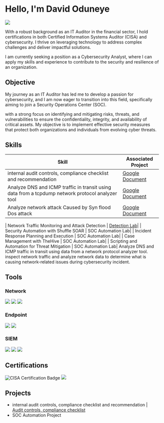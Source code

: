 # Hello, I'm David Oduneye

<a href="https://linkedin.com/in/davidoduneye/"><img src="https://img.shields.io/badge/-LinkedIn-0072b1?&style=for-the-badge&logo=linkedin&logoColor=white" /></a>

With a robust background as an IT Auditor in the financial sector, I hold certifications in both Certified Information Systems Auditor (CISA) and cybersecurity. 
I thrive on leveraging technology to address complex challenges and deliver impactful solutions.

I am currently seeking a position as a Cybersecurity Analyst, where I can apply my skills and experience to contribute to the security and resilience of an organization.

## Objective

My journey as an IT Auditor has led me to develop a passion for cybersecurity, and I am now eager to transition into this field, specifically aiming to join a Security Operations Center (SOC).

with a strong focus on identifying and mitigating risks, threats, and vulnerabilities to ensure the confidentiality, integrity, and availability of critical assets. My objective is to implement effective security measures that protect both organizations and individuals from evolving cyber threats.

## Skills


| Skill                                         | Associated Project         |
|-----------------------------------------------|----------------------------|
| internal audit controls, compliance checklist and recommendation | <a href="http://docs.google.com/document/d/1DURRgH-OB7h9z0TQXE4d9blGVWhxHHtdMjVqP7mBukA/edit?usp=sharing" target="_blank">Google Document</a>|
| Analyze DNS and ICMP traffic in transit using data from a tcpdump network protocol analyzer tool | <a href="http://docs.google.com/document/d/1OAq6_wSzoEV_ZvXXGZcoGugSpZQPmU7h6qNRzLz-VYQ/edit?usp=sharing" target="_blank">Google Document</a>|
| Analyze network attack Caused by Syn flood Dos attack | <a href="http://docs.google.com/document/d/1-zYcnspaFoxZ1NkcLwQDvSmAqu_M4x3uwvbuNM8f4E4/edit?usp=sharing" target="_blank">Google Document</a>|



| Network Traffic Monitoring and Attack Detection | <a href="https://google.com">Detection Lab</a>|
| Security Automation with Shuffle SOAR         | SOC Automation Lab|
| Incident Response Planning and Execution      | SOC Automation Lab|
| Case Management with TheHive                  | SOC Automation Lab|
| Scripting and Automation for Threat Mitigation | SOC Automation Lab|
Analyze DNS and ICMP traffic in transit using data from a network protocol analyzer tool. inspect network traffic and analyze network data to determine what is causing network-related issues during cybersecurity incident.


## Tools


### Network
<div>
    <img src="https://img.shields.io/badge/-Wireshark-1679A7?&style=for-the-badge&logo=Wireshark&logoColor=white" />
    <img src="https://img.shields.io/badge/-Suricata-EF3B2D?&style=for-the-badge&logo=Suricata&logoColor=white" />
    <img src="https://img.shields.io/badge/-Zeek-777BB4?&style=for-the-badge&logo=Zeek&logoColor=white" />
</div>

### Endpoint
<div>
    <img src="https://img.shields.io/badge/-Microsoft_Defender_for_Endpoint-00A4EF?&style=for-the-badge&logo=Microsoft&logoColor=white" />
    <img src="https://img.shields.io/badge/-Velociraptor-4B275F?&style=for-the-badge&logo=Velociraptor&logoColor=white" />
</div>

### SIEM
<div>
    <img src="https://img.shields.io/badge/-Microsoft_Sentinel-0078D4?&style=for-the-badge&logo=Microsoft&logoColor=white" />
    <img src="https://img.shields.io/badge/-Splunk-000000?&style=for-the-badge&logo=Splunk&logoColor=white" />
    <img src="https://img.shields.io/badge/-Elastic-005571?&style=for-the-badge&logo=Elastic&logoColor=white" />
</div>

## Certifications

<div>
<img src="https://img.shields.io/badge/-CISA-FF5733?style=for-the-badge&logo=ISACA&logoColor=white" alt="CISA Certification Badge" />
<img src="https://img.shields.io/badge/-Security%2B-FF0000?&style=for-the-badge&logo=CompTIA&logoColor=white" />

</div>

## Projects
- internal audit controls, compliance checklist and recommendation | <a href="https://github.com/Davidoad/Project/blob/main/README.md" target="_blank">Audit controls, compliance checklist</a> 
- SOC Automation Project
